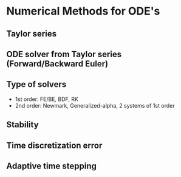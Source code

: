 # Numerical Methods for ODE's
## Taylor series
## ODE solver from Taylor series (Forward/Backward Euler)
## Type of solvers 
- 1st order: FE/BE, BDF, RK
- 2nd order: Newmark, Generalized-alpha, 2 systems of 1st order
## Stability
## Time discretization error
## Adaptive time stepping
